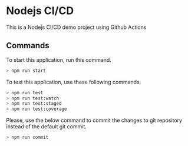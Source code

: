 # Nodejs CI/CD

This is a Nodejs CI/CD demo project using Github Actions

## Commands

To start this application, run this command.

```bash
> npm run start
```

To test this application, use these following commands.

```bash
> npm run test
> npm run test:watch
> npm run test:staged
> npm run test:coverage
```

Please, use the below command to commit the changes to git repository instead of the default git commit.

```bash
> npm run commit
```
